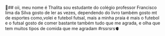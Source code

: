 🥦## oii, meu nome é Thalita sou estudante do colégio professor Francisco lima da Silva
gosto de ler as vezes, dependendo do livro
também gosto mt de esportes como,volei e futebol futsal, mais a minha praia é mais o futebol e o futsal
gosto de comer bastante também tudo que me agrada, e olha que tem muitos tipos de comida que me agradam #rssrsrs🫀
